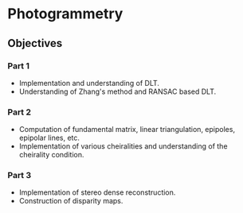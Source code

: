 # Photogrammetry

## Objectives

### Part 1

* Implementation and understanding of DLT.
* Understanding of Zhang's method and RANSAC based DLT.

### Part 2

* Computation of fundamental matrix, linear triangulation, epipoles, epipolar lines, etc.
* Implementation of various cheiralities and understanding of the cheirality condition.

### Part 3

* Implementation of stereo dense reconstruction.
* Construction of disparity maps.
